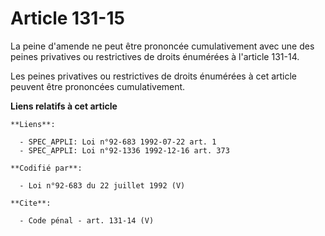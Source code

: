 # Article 131-15

La peine d'amende ne peut être prononcée cumulativement avec une des peines privatives ou restrictives de droits énumérées à
l'article 131-14. 

Les peines privatives ou restrictives de droits énumérées à cet article peuvent être prononcées cumulativement.

**Liens relatifs à cet article**

	**Liens**:

	  - SPEC_APPLI: Loi n°92-683 1992-07-22 art. 1
	  - SPEC_APPLI: Loi n°92-1336 1992-12-16 art. 373

	**Codifié par**:

	  - Loi n°92-683 du 22 juillet 1992 (V)

	**Cite**:

	  - Code pénal - art. 131-14 (V)
